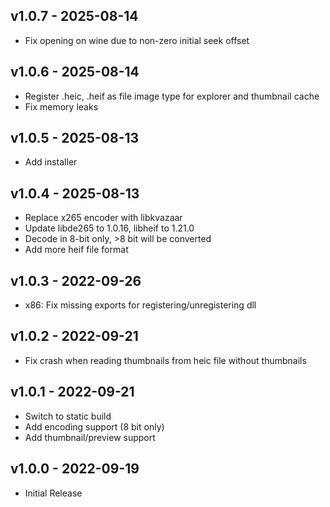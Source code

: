 ## v1.0.7 - 2025-08-14
- Fix opening on wine due to non-zero initial seek offset

## v1.0.6 - 2025-08-14
- Register .heic, .heif as file image type for explorer and thumbnail cache
- Fix memory leaks

## v1.0.5 - 2025-08-13
- Add installer

## v1.0.4 - 2025-08-13
- Replace x265 encoder with libkvazaar
- Update libde265 to 1.0.16, libheif to 1.21.0
- Decode in 8-bit only, >8 bit will be converted
- Add more heif file format

## v1.0.3 - 2022-09-26
- x86: Fix missing exports for registering/unregistering dll

## v1.0.2 - 2022-09-21
- Fix crash when reading thumbnails from heic file without thumbnails

## v1.0.1 - 2022-09-21
- Switch to static build
- Add encoding support (8 bit only)
- Add thumbnail/preview support

## v1.0.0 - 2022-09-19
- Initial Release
